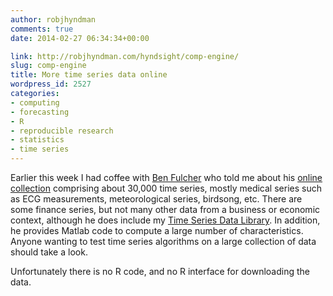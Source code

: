 ```yaml
---
author: robjhyndman
comments: true
date: 2014-02-27 06:34:34+00:00

link: http://robjhyndman.com/hyndsight/comp-engine/
slug: comp-engine
title: More time series data online
wordpress_id: 2527
categories:
- computing
- forecasting
- R
- reproducible research
- statistics
- time series
---
```


Earlier this week I had coffee with [Ben Fulcher](http://www.benfulcher.com) who told me about his [online collection](http://www.comp-engine.org/timeseries/) comprising about 30,000 time series, mostly medical series such as ECG measurements, meteorological series, birdsong, etc. There are some finance series, but not many other data from a business or economic context, although he does include my [Time Series Data Library](http://www.comp-engine.org/timeseries/time-series_data_source/source-37). In addition, he provides Matlab code to compute a large number of characteristics. Anyone wanting to test time series algorithms on a large collection of data should take a look.

Unfortunately there is no R code, and no R interface for downloading the data.
